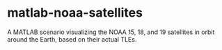 # matlab-noaa-satellites
A MATLAB scenario visualizing the NOAA 15, 18, and 19 satellites in orbit around the Earth, based on their actual TLEs.
